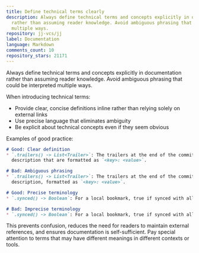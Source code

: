 ```yaml
---
title: Define technical terms clearly
description: Always define technical terms and concepts explicitly in documentation
  rather than assuming reader knowledge. Avoid ambiguous phrasing that could be interpreted
  multiple ways.
repository: jj-vcs/jj
label: Documentation
language: Markdown
comments_count: 10
repository_stars: 21171
---
```


Always define technical terms and concepts explicitly in documentation rather than assuming reader knowledge. Avoid ambiguous phrasing that could be interpreted multiple ways.

When introducing technical terms:
- Provide clear, concise definitions inline rather than relying solely on external links
- Use precise language that eliminates ambiguity
- Be explicit about technical concepts even if they seem obvious

Examples of good practice:
```markdown
# Good: Clear definition
* `.trailers() -> List<Trailer>`: The trailers at the end of the commit 
  description that are formatted as `<key>: <value>`.

# Bad: Ambiguous phrasing  
* `.trailers() -> List<Trailer>`: The trailers at the end of the commit
  description, formatted as `<key>: <value>`.
```

```markdown
# Good: Precise terminology
* `.synced() -> Boolean`: For a local bookmark, true if synced with all tracked remotes.

# Bad: Imprecise terminology
* `.synced() -> Boolean`: For a local bookmark, true if synced with all remotes.
```

This prevents confusion, reduces the need for readers to maintain external references, and ensures documentation is self-sufficient. Pay special attention to terms that may have different meanings in different contexts or tools.